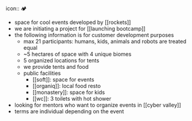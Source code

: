 icon:: 🏕

- space for cool events developed by [[rockets]]
- we are initiating a project for [[launching bootcamp]]
- the following information is for customer development purposes
	- max 21 participants: humans, kids, animals and robots are treated equal
	- ~5 hectares of space with 4 unique biomes
	- 5 organized locations for tents
	- we provide tents and food
	- public facilities
		- [[soft]]: space for events
		- [[organiq]]: local food resto
		- [[monastery]]: space for kids
		- [[wc]]: 3 toilets with hot shower
- looking for mentors who want to organize events in [[cyber valley]]
- terms are individual depending on the event